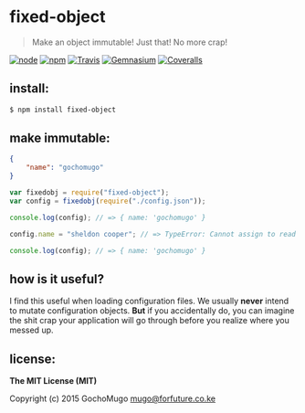 
# fixed-object

> Make an object immutable! Just that! No more crap!

[![node](https://img.shields.io/node/v/fixed-object.svg?style=flat-square)](https://www.npmjs.com/package/fixed-object) [![npm](https://img.shields.io/npm/v/fixed-object.svg?style=flat-square)](https://www.npmjs.com/package/fixed-object) [![Travis](https://img.shields.io/travis/GochoMugo/fixed-object.svg?style=flat-square)](https://travis-ci.org/GochoMugo/fixed-object) [![Gemnasium](https://img.shields.io/gemnasium/GochoMugo/fixed-object.svg?style=flat-square)](https://gemnasium.com/GochoMugo/fixed-object) [![Coveralls](https://img.shields.io/coveralls/GochoMugo/fixed-object.svg?style=flat-square)](https://coveralls.io/github/GochoMugo/fixed-object?branch=master)


## install:

```bash
$ npm install fixed-object
```

## make immutable:

```json
{
    "name": "gochomugo"
}
```

```js
var fixedobj = require("fixed-object");
var config = fixedobj(require("./config.json"));

console.log(config); // => { name: 'gochomugo' }

config.name = "sheldon cooper"; // => TypeError: Cannot assign to read only property 'name' of #<Object>

console.log(config); // => { name: 'gochomugo' }
```


## how is it useful?

I find this useful when loading configuration files. We usually **never** intend to mutate configuration objects. **But** if you accidentally do, you can imagine the shit crap your application will go through before you realize where you messed up.


## license:

__The MIT License (MIT)__

Copyright (c) 2015 GochoMugo <mugo@forfuture.co.ke>
